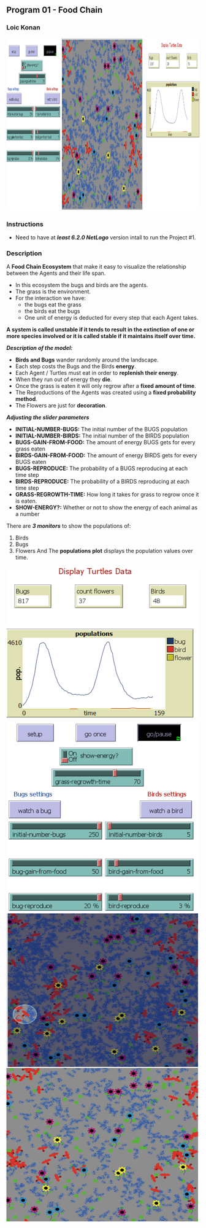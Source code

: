 ## Program 01 - Food Chain

### Loic Konan

<img src ="pic.png" height = 450>

### Instructions

- Need to have at ***least 6.2.0 NetLogo*** version intall to run the Project #1.

### Description

A **Food Chain Ecosystem** that make it easy to visualize the relationship between the Agents and their life span.

- In this ecosystem the bugs and birds are the agents.
- The grass is the environment.
- For the interaction we have:
  - the bugs eat the grass
  - the birds eat the bugs
  - One unit of energy is deducted for every step that each Agent takes.

**A system is called unstable if it tends to result in the extinction of one or more species involved or it is called stable if it maintains itself over time.**

***Description of the model:***

- **Birds and Bugs** wander randomly around the landscape.
- Each step costs the Bugs and the Birds **energy**.
- Each Agent / Turtles must eat in order to **replenish their energy**.
- When they run out of energy they **die**.
- Once the grass is eaten it will only regrow after a **fixed amount of time**.
- The Reproductions of the Agents was created using a **fixed probability method**.
- The Flowers are just for **decoration**.

***Adjusting the slider parameters***

- **INITIAL-NUMBER-BUGS:** The initial number of the BUGS population
- **INITIAL-NUMBER-BIRDS:** The initial number of the BIRDS population
- **BUGS-GAIN-FROM-FOOD:** The amount of energy BUGS gets for every grass eaten
- **BIRDS-GAIN-FROM-FOOD:** The amount of energy BIRDS gets for every BUGS eaten
- **BUGS-REPRODUCE:** The probability of a BUGS reproducing at each time step
- **BIRDS-REPRODUCE:** The probability of a BIRDS reproducing at each time step
- **GRASS-REGROWTH-TIME:** How long it takes for grass to regrow once it is eaten.
- **SHOW-ENERGY?:** Whether or not to show the energy of each animal as a number

There are ***3 monitors*** to show the populations of:

1. Birds
2. Bugs
3. Flowers
And The **populations plot** displays the population values over time.

<img src ="pic1.png" width ="500" height = 400> <img src ="pic4.png" width ="500" height = 500> <img src ="pic3.png" width ="500" height = 400>          <img src ="pic2.png" width ="500" height = 400>